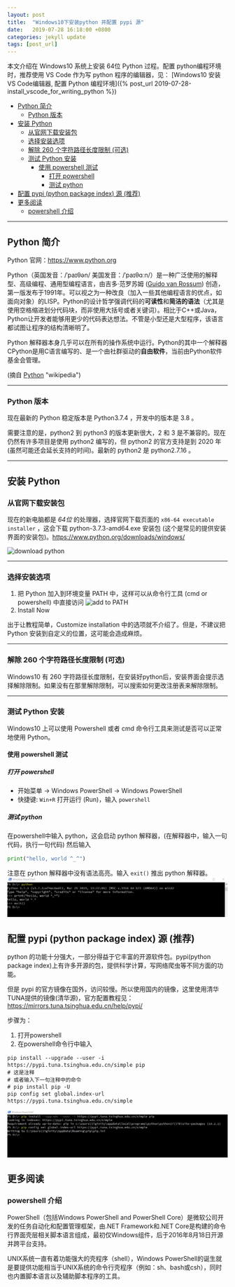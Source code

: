 ```yaml
---
layout: post
title:  "Windows10下安装python 并配置 pypi 源"
date:   2019-07-28 16:18:00 +0800
categories: jekyll update
tags: [post_url]
---
```

本文介绍在 Windows10 系统上安装 64位 Python 过程。配置 python编程环境时，推荐使用 VS Code 作为写 python 程序的编辑器，见：
[Windows10 安装VS Code编辑器, 配置 Python 编程环境]({% post_url 2019-07-28-install_vscode_for_writing_python %})

- [Python 简介](#python-简介)
  - [Python 版本](#python-版本)
- [安装 Python](#安装-python)
  - [从官网下载安装包](#从官网下载安装包)
  - [选择安装选项](#选择安装选项)
  - [解除 260 个字符路径长度限制 (可选)](#解除-260-个字符路径长度限制-可选)
  - [测试 Python 安装](#测试-python-安装)
    - [使用 powershell 测试](#使用-powershell-测试)
      - [打开 powershell](#打开-powershell)
      - [测试 python](#测试-python)
- [配置 pypi (python package index) 源 (推荐)](#配置-pypi-python-package-index-源-推荐)
- [更多阅读](#更多阅读)
  - [powershell 介绍](#powershell-介绍)

___
## Python 简介
Python 官网：<https://www.python.org>

Python（英国发音：/ˈpaɪθən/ 美国发音：/ˈpaɪθɑːn/）是一种广泛使用的解释型、高级编程、通用型编程语言，由吉多·范罗苏姆 ([Guido van Rossum](https://en.wikipedia.org/wiki/Guido_van_Rossum)) 创造，第一版发布于1991年。可以视之为一种改良（加入一些其他编程语言的优点，如面向对象）的LISP。Python的设计哲学强调代码的**可读性**和**简洁的语法**（尤其是使用空格缩进划分代码块，而非使用大括号或者关键词）。相比于C++或Java，Python让开发者能够用更少的代码表达想法。不管是小型还是大型程序，该语言都试图让程序的结构清晰明了。
 
Python 解释器本身几乎可以在所有的操作系统中运行。Python的其中一个解释器CPython是用C语言编写的、是一个由社群驱动的**自由软件**，当前由Python软件基金会管理。

(摘自 [Python](https://zh.wikipedia.org/wiki/Python) "wikipedia")

___
### Python 版本
现在最新的 Python 稳定版本是 Python3.7.4 ，开发中的版本是 3.8 。

需要注意的是，python2 到 python3 的版本更新很大，2 和 3 是不兼容的。现在仍然有许多项目是使用 python2 编写的，但 python2 的官方支持是到 2020 年 (虽然可能还会延长支持的时间)。最新的 python2 是 python2.7.16 。

___
## 安装 Python
### 从官网下载安装包
现在的新电脑都是 _64位_ 的处理器，选择官网下载页面的 `x86-64 executable installer` ，这会下载 python-3.7.3-amd64.exe 安装包 (这个是常见的提供安装界面的安装包)。<https://www.python.org/downloads/windows/>

![download python]({{site.url}}/assets/images/setup_python_windows_with_vscode/Python-Windows-Download.jpg)

___
### 选择安装选项

1. 把 Python 加入到环境变量 PATH 中，这样可以从命令行工具 (cmd or powershell) 中直接访问
![add to PATH]({{site.baseurl}}/assets/images/setup_python_windows_with_vscode/installpython-addpath.jpg)
2. Install Now

出于让教程简单，Customize installation 中的选项就不介绍了。但是，不建议把 Python 安装到自定义的位置，这可能会造成麻烦。

___
### 解除 260 个字符路径长度限制 (可选)
Windows10 有 260 字符路径长度限制，在安装好python后，安装界面会提示选择解除限制。如果没有在那里解除限制，可以搜索如何更改注册表来解除限制。

___
### 测试 Python 安装
Windows10 上可以使用 Powershell 或者 cmd 命令行工具来测试是否可以正常地使用 Python。
#### 使用 powershell 测试
##### 打开 powershell
+ 开始菜单 -> Windows PowerShell -> Windows PowerShell
+ 快捷键: `Win+R` 打开运行 (Run)，输入 `powershell`

##### 测试 python
在powershell中输入 python，这会启动 python 解释器，(在解释器中，输入一句代码，执行一句代码) 然后输入
``` python
print("hello, world ^_^")
```
注意在 python 解释器中没有语法高亮。输入 `exit()` 推出 python 解释器。
![hello world (powershell)](/assets/images/setup_python_windows_with_vscode/testpython-powershell-hello.jpg)

## 配置 pypi (python package index) 源 (推荐)
python 的功能十分强大，一部分得益于它丰富的开源软件包。pypi(python package index)上有许多开源的包，提供科学计算，写网络爬虫等不同方面的功能。

但是 pypi 的官方镜像在国外，访问较慢。所以使用国内的镜像，这里使用清华TUNA提供的镜像(清华源)，官方配置教程见：<https://mirrors.tuna.tsinghua.edu.cn/help/pypi/>

步骤为：
1. 打开powershell
2. 在powershell命令行中输入

``` shell
pip install --upgrade --user -i https://pypi.tuna.tsinghua.edu.cn/simple pip
# 这是注释
# 或者输入下一句注释中的命令
# pip install pip -U
pip config set global.index-url https://pypi.tuna.tsinghua.edu.cn/simple
```

![set up pip](/assets/images/setup_python_windows_with_vscode/setup-pip.jpg)

## 更多阅读
### powershell 介绍
PowerShell（包括Windows PowerShell and PowerShell Core）是微软公司开发的任务自动化和配置管理框架，由.NET Framework和.NET Core是构建的命令行界面壳层相关脚本语言组成，最初仅Windows组件，后于2016年8月18日开源并跨平台支持。

UNIX系统一直有着功能强大的壳程序（shell），Windows PowerShell的诞生就是要提供功能相当于UNIX系统的命令行壳程序（例如：sh、bash或csh），同时也内置脚本语言以及辅助脚本程序的工具。